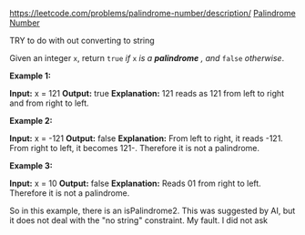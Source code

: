 
https://leetcode.com/problems/palindrome-number/description/
[Palindrome Number](https://leetcode.com/problems/palindrome-number/)

TRY to do with out converting to string


Given an integer `x`, return `true` _if_ `x` _is a_ _**palindrome**_ _, and_ `false` _otherwise_.

**Example 1:**

**Input:** x = 121
**Output:** true
**Explanation:** 121 reads as 121 from left to right and from right to left.

**Example 2:**

**Input:** x = -121
**Output:** false
**Explanation:** From left to right, it reads -121. From right to left, it becomes 121-. Therefore it is not a palindrome.

**Example 3:**

**Input:** x = 10
**Output:** false
**Explanation:** Reads 01 from right to left. Therefore it is not a palindrome.

So in this example, there is an isPalindrome2.  This was suggested by AI, but it does not deal with the "no string" constraint.   My fault.  I did not ask
